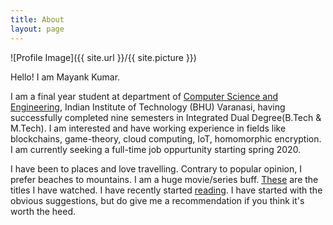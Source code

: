 ```yaml
---
title: About
layout: page
---
```

![Profile Image]({{ site.url }}/{{ site.picture }})
<p>Hello! I am Mayank Kumar.</p>
<p>I am a final year student at department of  <a href='https://www.iitbhu.ac.in/dept/cse'>Computer Science and Engineering</a>, Indian Institute of Technology (BHU) Varanasi, having successfully completed nine semesters in Integrated Dual Degree(B.Tech & M.Tech). I am interested and have working experience in fields like blockchains, game-theory, cloud computing, IoT, homomorphic encryption. I am currently seeking a full-time job oppurtunity starting spring 2020.</p>

<p>I have been to places and love travelling. Contrary to popular opinion, I prefer beaches to mountains. I am a huge movie/series buff. <a href = 'https://www.imdb.com/user/ur90842608/ratings'>These</a> are the titles I have watched. I have recently started <a href='https://www.goodreads.com/user/show/97212341-mayank-kumar'>reading</a>. I have started with the obvious suggestions, but do give me a recommendation if you think it's worth the heed.</p>
